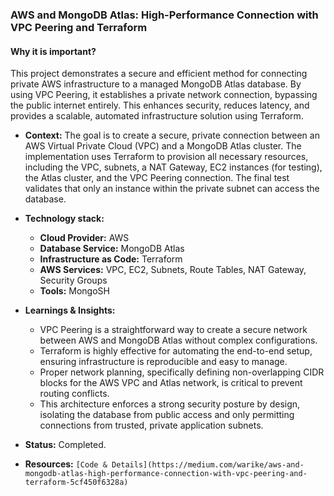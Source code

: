 ### AWS and MongoDB Atlas: High-Performance Connection with VPC Peering and Terraform

#### Why it is important?

This project demonstrates a secure and efficient method for connecting private AWS infrastructure to a managed MongoDB Atlas database. By using VPC Peering, it establishes a private network connection, bypassing the public internet entirely. This enhances security, reduces latency, and provides a scalable, automated infrastructure solution using Terraform.

  * **Context:** The goal is to create a secure, private connection between an AWS Virtual Private Cloud (VPC) and a MongoDB Atlas cluster. The implementation uses Terraform to provision all necessary resources, including the VPC, subnets, a NAT Gateway, EC2 instances (for testing), the Atlas cluster, and the VPC Peering connection. The final test validates that only an instance within the private subnet can access the database.

  * **Technology stack:**

      * **Cloud Provider:** AWS
      * **Database Service:** MongoDB Atlas
      * **Infrastructure as Code:** Terraform
      * **AWS Services:** VPC, EC2, Subnets, Route Tables, NAT Gateway, Security Groups
      * **Tools:** MongoSH

  * **Learnings & Insights:**

      * VPC Peering is a straightforward way to create a secure network between AWS and MongoDB Atlas without complex configurations.
      * Terraform is highly effective for automating the end-to-end setup, ensuring infrastructure is reproducible and easy to manage.
      * Proper network planning, specifically defining non-overlapping CIDR blocks for the AWS VPC and Atlas network, is critical to prevent routing conflicts.
      * This architecture enforces a strong security posture by design, isolating the database from public access and only permitting connections from trusted, private application subnets.

  * **Status:** Completed.

  * **Resources:** `[Code & Details](https://medium.com/warike/aws-and-mongodb-atlas-high-performance-connection-with-vpc-peering-and-terraform-5cf450f6328a)`
